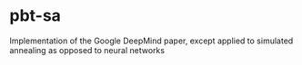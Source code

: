 # pbt-sa
Implementation of the Google DeepMind paper, except applied to simulated annealing as opposed to neural networks
